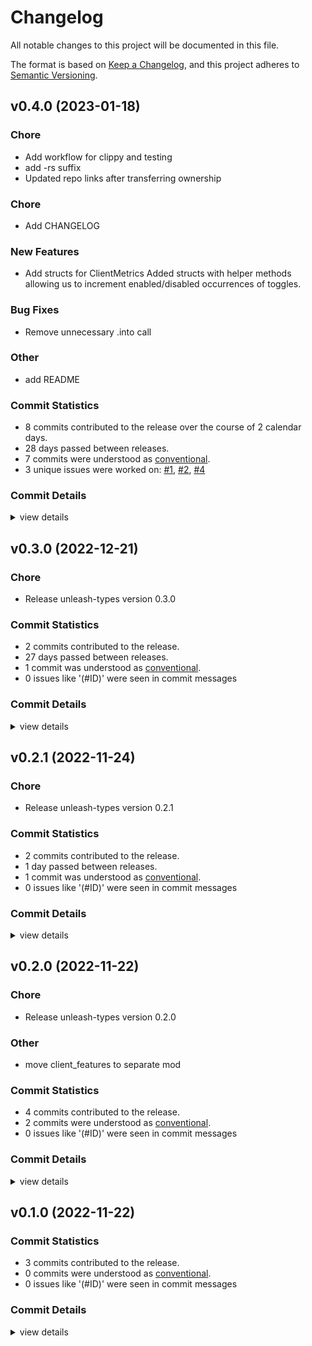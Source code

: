# Changelog

All notable changes to this project will be documented in this file.

The format is based on [Keep a Changelog](https://keepachangelog.com/en/1.0.0/),
and this project adheres to [Semantic Versioning](https://semver.org/spec/v2.0.0.html).

## v0.4.0 (2023-01-18)

<csr-id-6a91af13c2d1a107e9f7260e2af5ec9f26294a4d/>
<csr-id-0a251eaa2bcfec307df4b6aef1dcda28ec8a9838/>
<csr-id-48f001e044f058cdce0bfa07fe7c839c7f37748b/>
<csr-id-2f4dde564fa4822bb86fd7c395de6da1b1babde3/>

### Chore

 - <csr-id-6a91af13c2d1a107e9f7260e2af5ec9f26294a4d/> Add workflow for clippy and testing
 - <csr-id-0a251eaa2bcfec307df4b6aef1dcda28ec8a9838/> add -rs suffix
 - <csr-id-48f001e044f058cdce0bfa07fe7c839c7f37748b/> Updated repo links after transferring ownership

### Chore

 - <csr-id-406c9fd5bbaa11f79d47e1cbe95f641a987922b2/> Add CHANGELOG

### New Features

 - <csr-id-47a1cfec6023e4bb18a61142c69c771e5ca78bef/> Add structs for ClientMetrics
   Added structs with helper methods allowing us to increment enabled/disabled occurrences of toggles.

### Bug Fixes

 - <csr-id-85f8a586de7ffd9542fb0f5c949825c271718956/> Remove unnecessary .into call

### Other

 - <csr-id-2f4dde564fa4822bb86fd7c395de6da1b1babde3/> add README

### Commit Statistics

<csr-read-only-do-not-edit/>

 - 8 commits contributed to the release over the course of 2 calendar days.
 - 28 days passed between releases.
 - 7 commits were understood as [conventional](https://www.conventionalcommits.org).
 - 3 unique issues were worked on: [#1](https://github.com/Unleash/unleash-types-rs/issues/1), [#2](https://github.com/Unleash/unleash-types-rs/issues/2), [#4](https://github.com/Unleash/unleash-types-rs/issues/4)

### Commit Details

<csr-read-only-do-not-edit/>

<details><summary>view details</summary>

 * **[#1](https://github.com/Unleash/unleash-types-rs/issues/1)**
    - Add workflow for clippy and testing ([`6a91af1`](https://github.com/Unleash/unleash-types-rs/commit/6a91af13c2d1a107e9f7260e2af5ec9f26294a4d))
 * **[#2](https://github.com/Unleash/unleash-types-rs/issues/2)**
    - Remove unnecessary .into call ([`85f8a58`](https://github.com/Unleash/unleash-types-rs/commit/85f8a586de7ffd9542fb0f5c949825c271718956))
 * **[#4](https://github.com/Unleash/unleash-types-rs/issues/4)**
    - add README ([`2f4dde5`](https://github.com/Unleash/unleash-types-rs/commit/2f4dde564fa4822bb86fd7c395de6da1b1babde3))
 * **Uncategorized**
    - Add CHANGELOG ([`406c9fd`](https://github.com/Unleash/unleash-types-rs/commit/406c9fd5bbaa11f79d47e1cbe95f641a987922b2))
    - Release unleash-types v0.4.0 ([`c5dbbdf`](https://github.com/Unleash/unleash-types-rs/commit/c5dbbdfcd2f518c45a9dda20c449bf38b5e2d692))
    - Add structs for ClientMetrics ([`47a1cfe`](https://github.com/Unleash/unleash-types-rs/commit/47a1cfec6023e4bb18a61142c69c771e5ca78bef))
    - add -rs suffix ([`0a251ea`](https://github.com/Unleash/unleash-types-rs/commit/0a251eaa2bcfec307df4b6aef1dcda28ec8a9838))
    - Updated repo links after transferring ownership ([`48f001e`](https://github.com/Unleash/unleash-types-rs/commit/48f001e044f058cdce0bfa07fe7c839c7f37748b))
</details>

## v0.3.0 (2022-12-21)

<csr-id-322465f4ebb3a94e3dd37306724f71c499d2d40e/>

### Chore

 - <csr-id-322465f4ebb3a94e3dd37306724f71c499d2d40e/> Release unleash-types version 0.3.0

### Commit Statistics

<csr-read-only-do-not-edit/>

 - 2 commits contributed to the release.
 - 27 days passed between releases.
 - 1 commit was understood as [conventional](https://www.conventionalcommits.org).
 - 0 issues like '(#ID)' were seen in commit messages

### Commit Details

<csr-read-only-do-not-edit/>

<details><summary>view details</summary>

 * **Uncategorized**
    - Release unleash-types version 0.3.0 ([`322465f`](https://github.com/Unleash/unleash-types-rs/commit/322465f4ebb3a94e3dd37306724f71c499d2d40e))
    - Added type for frontend results ([`8b43e86`](https://github.com/Unleash/unleash-types-rs/commit/8b43e8631d1afdb24ce7181feb39f5754ed8fbd3))
</details>

## v0.2.1 (2022-11-24)

<csr-id-3338859afa3650bf35f63a5f5ec4a1b48908b1b3/>

### Chore

 - <csr-id-3338859afa3650bf35f63a5f5ec4a1b48908b1b3/> Release unleash-types version 0.2.1

### Commit Statistics

<csr-read-only-do-not-edit/>

 - 2 commits contributed to the release.
 - 1 day passed between releases.
 - 1 commit was understood as [conventional](https://www.conventionalcommits.org).
 - 0 issues like '(#ID)' were seen in commit messages

### Commit Details

<csr-read-only-do-not-edit/>

<details><summary>view details</summary>

 * **Uncategorized**
    - Release unleash-types version 0.2.1 ([`3338859`](https://github.com/Unleash/unleash-types-rs/commit/3338859afa3650bf35f63a5f5ec4a1b48908b1b3))
    - patch constraint operators to correctly handle StrEndsWith and unknown cases ([`9ccf3e6`](https://github.com/Unleash/unleash-types-rs/commit/9ccf3e6f1039756506ff6e1e4a6ee7387035cfae))
</details>

## v0.2.0 (2022-11-22)

<csr-id-b17a4af499f1775185955eefe0d52eaff20fa860/>
<csr-id-bdc0da41e2025894d76486130961747e0028fb87/>

### Chore

 - <csr-id-b17a4af499f1775185955eefe0d52eaff20fa860/> Release unleash-types version 0.2.0

### Other

 - <csr-id-bdc0da41e2025894d76486130961747e0028fb87/> move client_features to separate mod

### Commit Statistics

<csr-read-only-do-not-edit/>

 - 4 commits contributed to the release.
 - 2 commits were understood as [conventional](https://www.conventionalcommits.org).
 - 0 issues like '(#ID)' were seen in commit messages

### Commit Details

<csr-read-only-do-not-edit/>

<details><summary>view details</summary>

 * **Uncategorized**
    - Release unleash-types version 0.2.0 ([`b17a4af`](https://github.com/Unleash/unleash-types-rs/commit/b17a4af499f1775185955eefe0d52eaff20fa860))
    - Revert "bump version" ([`bfac2fb`](https://github.com/Unleash/unleash-types-rs/commit/bfac2fb8675ad660c042e0174df745140d8f52bf))
    - bump version ([`6e1172a`](https://github.com/Unleash/unleash-types-rs/commit/6e1172a4ee82470d3fdfe55d22cf8dafd8ebe8db))
    - move client_features to separate mod ([`bdc0da4`](https://github.com/Unleash/unleash-types-rs/commit/bdc0da41e2025894d76486130961747e0028fb87))
</details>

## v0.1.0 (2022-11-22)

### Commit Statistics

<csr-read-only-do-not-edit/>

 - 3 commits contributed to the release.
 - 0 commits were understood as [conventional](https://www.conventionalcommits.org).
 - 0 issues like '(#ID)' were seen in commit messages

### Commit Details

<csr-read-only-do-not-edit/>

<details><summary>view details</summary>

 * **Uncategorized**
    - add tests for deserialization ([`f3d1f88`](https://github.com/Unleash/unleash-types-rs/commit/f3d1f8893547b056fde96db46ae0c89947813e40))
    - Start working with tests ([`130a113`](https://github.com/Unleash/unleash-types-rs/commit/130a1139db8f0dd9cb8f38b631b6e55f3e4cfa58))
    - Initial work with types from Client API response ([`dacb34d`](https://github.com/Unleash/unleash-types-rs/commit/dacb34d1105d0782a7d839c02a18d877814d720c))
</details>

